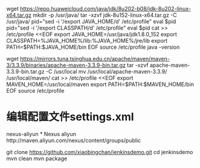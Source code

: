 wget https://repo.huaweicloud.com/java/jdk/8u202-b08/jdk-8u202-linux-x64.tar.gz
mkdir -p /usr/java/
tar -xzvf jdk-8u152-linux-x64.tar.gz -C /usr/java/
pid="sed -i '/export JAVA_HOME/d' /etc/profile"
eval $pid
pid="sed -i '/export CLASSPATH/d' /etc/profile"
eval $pid
cat >> /etc/profile <<EOF
export JAVA_HOME=/usr/java/jdk1.8.0_152
export CLASSPATH=%JAVA_HOME%/lib:%JAVA_HOME%/jre/lib
export PATH=\$PATH:\$JAVA_HOME/bin
EOF
source /etc/profile
java -version

wget https://mirrors.tuna.tsinghua.edu.cn/apache/maven/maven-3/3.3.9/binaries/apache-maven-3.3.9-bin.tar.gz
tar -xzvf apache-maven-3.3.9-bin.tar.gz -C /usr/local
mv /usr/local/apache-maven-3.3.9/ /usr/local/maven/
cat >> /etc/profile <<EOF
export MAVEN_HOME=/usr/local/maven
export PATH=\$PATH:\$MAVEN_HOME/bin
EOF
source /etc/profile

# 编辑配置文件settings.xml
  <mirrors>
    <mirror>
      <id>nexus-aliyun</id>
      <mirrorOf>*</mirrorOf>
      <name>Nexus aliyun</name>
      <url>http://maven.aliyun.com/nexus/content/groups/public</url>
    </mirror>
  </mirrors>


git clone https://github.com/xiaobingchan/jenkinsdemo.git
cd jenkinsdemo
mvn clean
mvn package
